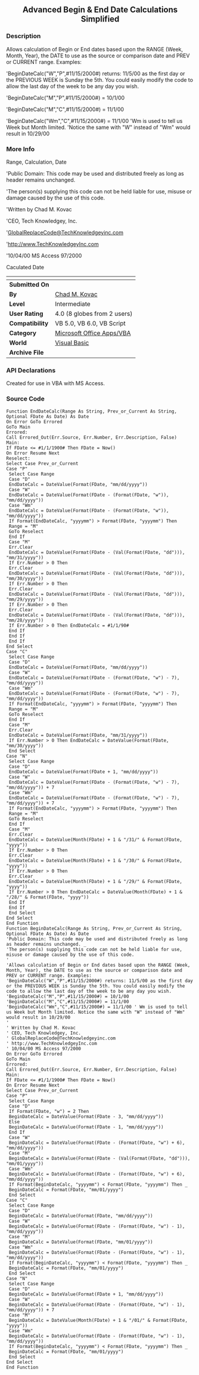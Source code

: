 ﻿<div align="center">

## Advanced Begin & End Date Calculations Simplified


</div>

### Description

Allows calculation of Begin or End dates based upon the RANGE (Week, Month, Year), the DATE to use as the source or comparison date and PREV or CURRENT range. Examples:

'BeginDateCalc("W","P",#11/15/2000#) returns: 11/5/00 as the first day or the PREVIOUS WEEK is Sunday the 5th. You could easily modify the code to allow the last day of the week to be any day you wish.

'BeginDateCalc("M","P",#11/15/2000#) = 10/1/00

'BeginDateCalc("M","C",#11/15/2000#) = 11/1/00

'BeginDateCalc("Wm","C",#11/15/2000#) = 11/1/00 'Wm is used to tell us Week but Month limited. 'Notice the same with "W" instead of "Wm" would result in 10/29/00
 
### More Info
 
Range, Calculation, Date

'Public Domain: This code may be used and distributed freely as long as header remains unchanged.

'The person(s) supplying this code can not be held liable for use, misuse or damage caused by the use of this code.

'Written by Chad M. Kovac

'CEO, Tech Knowledgey, Inc.

'GlobalReplaceCode@TechKnowledgeyinc.com

'http://www.TechKnowledgeyInc.com

'10/04/00 MS Access 97/2000

Caculated Date


<span>             |<span>
---                |---
**Submitted On**   |
**By**             |[Chad M\. Kovac](https://github.com/Planet-Source-Code/PSCIndex/blob/master/ByAuthor/chad-m-kovac.md)
**Level**          |Intermediate
**User Rating**    |4.0 (8 globes from 2 users)
**Compatibility**  |VB 5\.0, VB 6\.0, VB Script
**Category**       |[Microsoft Office Apps/VBA](https://github.com/Planet-Source-Code/PSCIndex/blob/master/ByCategory/microsoft-office-apps-vba__1-42.md)
**World**          |[Visual Basic](https://github.com/Planet-Source-Code/PSCIndex/blob/master/ByWorld/visual-basic.md)
**Archive File**   |[](https://github.com/Planet-Source-Code/chad-m-kovac-advanced-begin-end-date-calculations-simplified__1-12866/archive/master.zip)

### API Declarations

Created for use in VBA with MS Access.


### Source Code

```
Function EndDateCalc(Range As String, Prev_or_Current As String, Optional FDate As Date) As Date
On Error GoTo Errored
GoTo Main
Errored:
Call Errored_Out(Err.Source, Err.Number, Err.Description, False)
Main:
If FDate <= #1/1/1900# Then FDate = Now()
On Error Resume Next
Reselect:
Select Case Prev_or_Current
Case "P"
 Select Case Range
 Case "D"
 EndDateCalc = DateValue(Format(FDate, "mm/dd/yyyy"))
 Case "W"
 EndDateCalc = DateValue(Format(FDate - (Format(FDate, "w")), "mm/dd/yyyy"))
 Case "Wm"
 EndDateCalc = DateValue(Format(FDate - (Format(FDate, "w")), "mm/dd/yyyy"))
 If Format(EndDateCalc, "yyyymm") > Format(FDate, "yyyymm") Then
 Range = "M"
 GoTo Reselect
 End If
 Case "M"
 Err.Clear
 EndDateCalc = DateValue(Format(FDate - (Val(Format(FDate, "dd"))), "mm/31/yyyy"))
 If Err.Number > 0 Then
 Err.Clear
 EndDateCalc = DateValue(Format(FDate - (Val(Format(FDate, "dd"))), "mm/30/yyyy"))
 If Err.Number > 0 Then
 Err.Clear
 EndDateCalc = DateValue(Format(FDate - (Val(Format(FDate, "dd"))), "mm/29/yyyy"))
 If Err.Number > 0 Then
 Err.Clear
 EndDateCalc = DateValue(Format(FDate - (Val(Format(FDate, "dd"))), "mm/28/yyyy"))
 If Err.Number > 0 Then EndDateCalc = #1/1/90#
 End If
 End If
 End If
End Select
Case "C"
 Select Case Range
 Case "D"
 EndDateCalc = DateValue(Format(FDate, "mm/dd/yyyy"))
 Case "W"
 EndDateCalc = DateValue(Format(FDate - (Format(FDate, "w") - 7), "mm/dd/yyyy"))
 Case "Wm"
 EndDateCalc = DateValue(Format(FDate - (Format(FDate, "w") - 7), "mm/dd/yyyy"))
 If Format(EndDateCalc, "yyyymm") > Format(FDate, "yyyymm") Then
 Range = "M"
 GoTo Reselect
 End If
 Case "M"
 Err.Clear
 EndDateCalc = DateValue(Format(FDate, "mm/31/yyyy"))
 If Err.Number > 0 Then EndDateCalc = DateValue(Format(FDate, "mm/30/yyyy"))
 End Select
Case "N"
 Select Case Range
 Case "D"
 EndDateCalc = DateValue(Format(FDate + 1, "mm/dd/yyyy"))
 Case "W"
 EndDateCalc = DateValue(Format(FDate - (Format(FDate, "w") - 7), "mm/dd/yyyy")) + 7
 Case "Wm"
 EndDateCalc = DateValue(Format(FDate - (Format(FDate, "w") - 7), "mm/dd/yyyy")) + 7
 If Format(EndDateCalc, "yyyymm") > Format(FDate, "yyyymm") Then
 Range = "M"
 GoTo Reselect
 End If
 Case "M"
 Err.Clear
 EndDateCalc = DateValue(Month(FDate) + 1 & "/31/" & Format(FDate, "yyyy"))
 If Err.Number > 0 Then
 Err.Clear
 EndDateCalc = DateValue(Month(FDate) + 1 & "/30/" & Format(FDate, "yyyy"))
 If Err.Number > 0 Then
 Err.Clear
 EndDateCalc = DateValue(Month(FDate) + 1 & "/29/" & Format(FDate, "yyyy"))
 If Err.Number > 0 Then EndDateCalc = DateValue(Month(FDate) + 1 & "/28/" & Format(FDate, "yyyy"))
 End If
 End If
 End Select
End Select
End Function
Function BeginDateCalc(Range As String, Prev_or_Current As String, Optional FDate As Date) As Date
'Public Domain: This code may be used and distributed freely as long as header remains unchanged. _
'The person(s) supplying this code can not be held liable for use, misuse or damage caused by the use of this code.
'
'Allows calculation of Begin or End dates based upon the RANGE (Week, Month, Year), the DATE to use as the source or comparison date and PREV or CURRENT range. Examples:
'BeginDateCalc("W","P",#11/15/2000#) returns: 11/5/00 as the first day or the PREVIOUS WEEK is Sunday the 5th. You could easily modify the code to allow the last day of the week to be any day you wish.
'BeginDateCalc("M","P",#11/15/2000#) = 10/1/00
'BeginDateCalc("M","C",#11/15/2000#) = 11/1/00
'BeginDateCalc("Wm","C",#11/15/2000#) = 11/1/00 ' Wm is used to tell us Week but Month limited. Notice the same with "W" instead of "Wm" would result in 10/29/00
'
' Written by Chad M. Kovac
' CEO, Tech Knowledgey, Inc.
' GlobalReplaceCode@TechKnowledgeyinc.com
' http://www.TechKnowledgeyInc.com
' 10/04/00 MS Access 97/2000
On Error GoTo Errored
GoTo Main
Errored:
Call Errored_Out(Err.Source, Err.Number, Err.Description, False)
Main:
If FDate <= #1/1/1900# Then FDate = Now()
On Error Resume Next
Select Case Prev_or_Current
Case "P"
 Select Case Range
 Case "D"
 If Format(FDate, "w") = 2 Then
 BeginDateCalc = DateValue(Format(FDate - 3, "mm/dd/yyyy"))
 Else
 BeginDateCalc = DateValue(Format(FDate - 1, "mm/dd/yyyy"))
 End If
 Case "W"
 BeginDateCalc = DateValue(Format(FDate - (Format(FDate, "w") + 6), "mm/dd/yyyy"))
 Case "M"
 BeginDateCalc = DateValue(Format(FDate - (Val(Format(FDate, "dd"))), "mm/01/yyyy"))
 Case "Wm"
 BeginDateCalc = DateValue(Format(FDate - (Format(FDate, "w") + 6), "mm/dd/yyyy"))
 If Format(BeginDateCalc, "yyyymm") < Format(FDate, "yyyymm") Then _
 BeginDateCalc = Format(FDate, "mm/01/yyyy")
 End Select
Case "C"
 Select Case Range
 Case "D"
 BeginDateCalc = DateValue(Format(FDate, "mm/dd/yyyy"))
 Case "W"
 BeginDateCalc = DateValue(Format(FDate - (Format(FDate, "w") - 1), "mm/dd/yyyy"))
 Case "M"
 BeginDateCalc = DateValue(Format(FDate, "mm/01/yyyy"))
 Case "Wm"
 BeginDateCalc = DateValue(Format(FDate - (Format(FDate, "w") - 1), "mm/dd/yyyy"))
 If Format(BeginDateCalc, "yyyymm") < Format(FDate, "yyyymm") Then _
 BeginDateCalc = Format(FDate, "mm/01/yyyy")
 End Select
Case "N"
 Select Case Range
 Case "D"
 BeginDateCalc = DateValue(Format(FDate + 1, "mm/dd/yyyy"))
 Case "W"
 BeginDateCalc = DateValue(Format(FDate - (Format(FDate, "w") - 1), "mm/dd/yyyy")) + 7
 Case "M"
 BeginDateCalc = DateValue(Month(FDate) + 1 & "/01/" & Format(FDate, "yyyy"))
 Case "Wm"
 BeginDateCalc = DateValue(Format(FDate - (Format(FDate, "w") - 1), "mm/dd/yyyy"))
 If Format(BeginDateCalc, "yyyymm") < Format(FDate, "yyyymm") Then _
 BeginDateCalc = Format(FDate, "mm/01/yyyy")
 End Select
End Select
End Function
```

